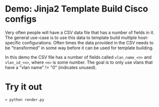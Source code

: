 # Demo: Jinja2 Template Build Cisco configs 

Very often people will have a CSV data file that has a number of fields in it.  The general use-case is to use this data to template build multiple host-specific configurations.  Often times the data provided in the CSV needs to be "transformed" in some way before it can be used for template building.

In this demo the CSV file has a number of fields called `vlan_name_<n>` and `vlan_id_<n>`, where `<n>` is some number.  The goal is to only use vlans that have a "vlan name" != "0" (indicates unused).

# Try it out

````shell
> python render.py
````

